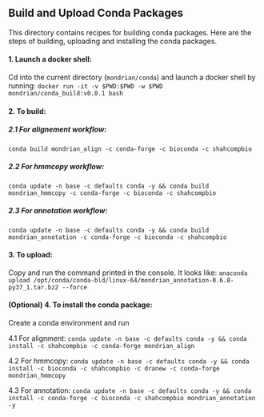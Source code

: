 ## Build and Upload Conda Packages 
This directory contains recipes for building conda packages. Here are the steps of building, uploading and installing the conda packages.

#### 1. Launch a docker shell:
Cd into the current directory (```mondrian/conda```) and launch a docker shell by running: 
```docker run -it -v $PWD:$PWD -w $PWD mondrian/conda_build:v0.0.1 bash```

#### 2. To build: 
##### 2.1 For alignement workflow: 

```conda build mondrian_align -c conda-forge -c bioconda -c shahcompbio```

##### 2.2 For hmmcopy workflow: 

```conda update -n base -c defaults conda -y && conda build mondrian_hmmcopy -c conda-forge -c bioconda -c shahcompbio``` 

##### 2.3 For annotation workflow: 

```conda update -n base -c defaults conda -y && conda build mondrian_annotation -c conda-forge -c bioconda -c shahcompbio``` 

#### 3. To upload: 
Copy and run the command printed in the console. It looks like:
```anaconda upload /opt/conda/conda-bld/linux-64/mondrian_annotation-0.6.8-py37_1.tar.bz2 --force```

#### (Optional) 4. To install the conda package: 
Create a conda environment and run 

4.1 For alignment: ```conda update -n base -c defaults conda -y && conda install -c shahcompbio -c conda-forge mondrian_align ```

4.2 For hmmcopy: ```conda update -n base -c defaults conda -y && conda install -c bioconda -c shahcompbio -c dranew -c conda-forge mondrian_hmmcopy```

4.3 For annotation: ```conda update -n base -c defaults conda -y && conda install -c conda-forge -c bioconda -c shahcompbio mondrian_annotation -y ```

